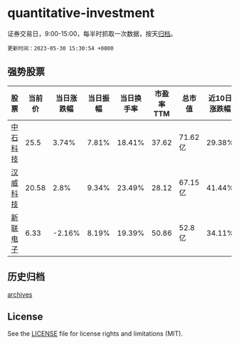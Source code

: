 # quantitative-investment

证券交易日，9:00-15:00，每半时抓取一次数据，按天[归档](archives)。

`更新时间：2023-05-30 15:30:54 +0800`

## 强势股票

|股票|当前价|当日涨跌幅|当日振幅|当日换手率|市盈率TTM|总市值|近10日涨跌幅|
|----|----|----|----|----|----|----|----|
|[中石科技](https://xueqiu.com/S/SZ300684)|25.5|3.74%|7.81%|18.41%|37.62|71.62亿|29.38%|
|[汉威科技](https://xueqiu.com/S/SZ300007)|20.58|2.8%|9.34%|23.49%|28.12|67.15亿|41.44%|
|[新联电子](https://xueqiu.com/S/SZ002546)|6.33|-2.16%|8.19%|19.39%|50.86|52.8亿|34.11%|

## 历史归档

[archives](archives)

## License

See the [LICENSE](LICENSE) file for license rights and limitations (MIT).